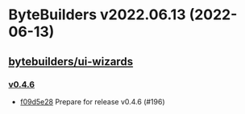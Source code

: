 # ByteBuilders v2022.06.13 (2022-06-13)


## [bytebuilders/ui-wizards](https://github.com/bytebuilders/ui-wizards)

### [v0.4.6](https://github.com/bytebuilders/ui-wizards/releases/tag/v0.4.6)

- [f09d5e28](https://github.com/bytebuilders/ui-wizards/commit/f09d5e28) Prepare for release v0.4.6 (#196)




